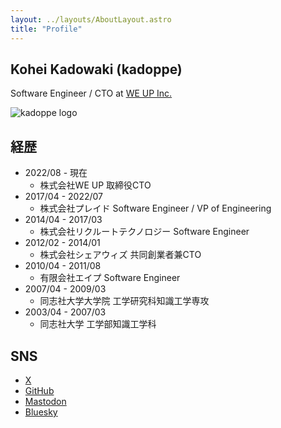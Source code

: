 ```yaml
---
layout: ../layouts/AboutLayout.astro
title: "Profile"
---
```


## Kohei Kadowaki (kadoppe)

Software Engineer / CTO at [WE UP Inc.](https://corp.weup.jp/)

<div>
    <img src="/assets/logo.png" alt="kadoppe logo"/>
</div>

## 経歴

- 2022/08 - 現在
  - 株式会社WE UP 取締役CTO
- 2017/04 - 2022/07
  - 株式会社プレイド Software Engineer / VP of Engineering
- 2014/04 - 2017/03
  - 株式会社リクルートテクノロジー Software Engineer
- 2012/02 - 2014/01
  - 株式会社シェアウィズ 共同創業者兼CTO
- 2010/04 - 2011/08
  - 有限会社エイプ Software Engineer
- 2007/04 - 2009/03
  - 同志社大学大学院 工学研究科知識工学専攻
- 2003/04 - 2007/03
  - 同志社大学 工学部知識工学科

## SNS

- [X](https://x.com/kadoppe)
- [GitHub](https://github.com/kadoppe)
- [Mastodon](https://mastodon.social/@kadoppe)
- [Bluesky](https://bsky.app/profile/kadoppe.com)
